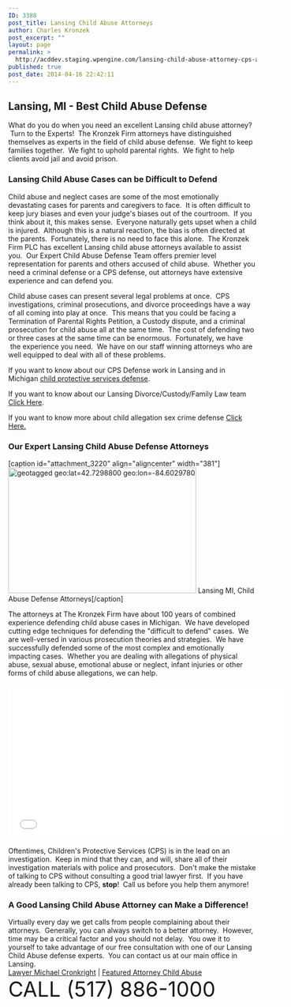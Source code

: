 ```yaml
---
ID: 3388
post_title: Lansing Child Abuse Attorneys
author: Charles Kronzek
post_excerpt: ""
layout: page
permalink: >
  http://acddev.staging.wpengine.com/lansing-child-abuse-attorney-cps-abuseneglect-defense-ingham-county-michigan.html
published: true
post_date: 2014-04-16 22:42:11
---
```

<h2>Lansing, MI - Best Child Abuse Defense</h2>
What do you do when you need an excellent Lansing child abuse attorney?  Turn to the Experts!  The Kronzek Firm attorneys have distinguished themselves as experts in the field of child abuse defense.  We fight to keep families together.  We fight to uphold parental rights.  We fight to help clients avoid jail and avoid prison.
<h3>Lansing Child Abuse Cases can be Difficult to Defend</h3>
Child abuse and neglect cases are some of the most emotionally devastating cases for parents and caregivers to face.  It is often difficult to keep jury biases and even your judge's biases out of the courtroom.  If you think about it, this makes sense.  Everyone naturally gets upset when a child is injured.  Although this is a natural reaction, the bias is often directed at the parents.  Fortunately, there is no need to face this alone.  The Kronzek Firm PLC has excellent Lansing child abuse attorneys available to assist you.  Our Expert Child Abuse Defense Team offers premier level representation for parents and others accused of child abuse.  Whether you need a criminal defense or a CPS defense, out attorneys have extensive experience and can defend you.

Child abuse cases can present several legal problems at once.  CPS investigations, criminal prosecutions, and divorce proceedings have a way of all coming into play at once.  This means that you could be facing a Termination of Parental Rights Petition, a Custody dispute, and a criminal prosecution for child abuse all at the same time.  The cost of defending two or three cases at the same time can be enormous.  Fortunately, we have  the experience you need.  We have on our staff winning attorneys who are well equipped to deal with all of these problems.

If you want to know about our CPS Defense work in Lansing and in Michigan <a title="Lansing Child Abuse Lawyers" href="http://www.childprotectiveservicesdefense.com/" target="_blank">child protective services defense</a>.

If you want to know about our Lansing Divorce/Custody/Family Law team <a title="Lansing Child Abuse / Divorce Attorneys" href="http://www.midmichigandivorce.com/practice-areas/child-abuse.html">Click Here</a>.

If you want to know more about child allegation sex crime defense <a title="Lansing, Ingham Sex Crime Attorneys" href="http://www.sexcrimeattorneys.com/michigan/ingham-county-sex-crime-lawyer-attorney-ingham-county-mi">Click Here.</a>
<h3>Our Expert Lansing Child Abuse Defense Attorneys</h3>
[caption id="attachment_3220" align="aligncenter" width="381"]<a href="http://acddev.staging.wpengine.com/wp-content/uploads/2014/04/KC-Group-Photo-28-Oct-2013-08-39-48-e1397706985333.jpg"><img class="size-full wp-image-3220 " title="Lansing Child Abuse Defense Attorney" src="http://acddev.staging.wpengine.com/wp-content/uploads/2014/04/KC-Group-Photo-28-Oct-2013-08-39-48-e1397706985333.jpg" alt="geotagged geo:lat=42.7298800 geo:lon=-84.6029780" width="381" height="254" /></a> Lansing MI, Child Abuse Defense Attorneys[/caption]

The attorneys at The Kronzek Firm have about 100 years of combined experience defending child abuse cases in Michigan.  We have developed cutting edge techniques for defending the "difficult to defend" cases.  We are well-versed in various prosecution theories and strategies.  We have successfully defended some of the most complex and emotionally impacting cases.  Whether you are dealing with allegations of physical abuse, sexual abuse, emotional abuse or neglect, infant injuries or other forms of child abuse allegations, we can help.

<iframe src="//www.youtube.com/embed/J-3XHAATc8Y" width="560" height="315" frameborder="0" allowfullscreen="allowfullscreen"></iframe>

Oftentimes, Children's Protective Services (CPS) is in the lead on an investigation.  Keep in mind that they can, and will, share all of their investigation materials with police and prosecutors.  Don't make the mistake of talking to CPS without consulting a good trial lawyer first.  If you have already been talking to CPS, <strong>stop</strong>!  Call us before you help them anymore!
<h3>A Good Lansing Child Abuse Attorney can Make a Difference!</h3>
Virtually every day we get calls from people complaining about their attorneys.  Generally, you can always switch to a better attorney.  However, time may be a critical factor and you should not delay.  You owe it to yourself to take advantage of our free consultation with one of our Lansing Child Abuse defense experts.  You can contact us at our main office in Lansing.

<script src="http://www.avvo.com/assets/badges-v2.js"></script>
<div class="avvo_badge" data-type="rating" data-specialty="81" data-target="http://www.avvo.com/professional_badges/737013">
<div class="avvo_content"><a href="http://www.avvo.com/attorneys/48917-mi-michael-cronkright-737013.html?utm_campaign=avvo_rating&amp;utm_content=737013&amp;utm_medium=avvo_badge&amp;utm_source=avvo" target="_blank" rel="me">Lawyer Michael Cronkright</a> | <a href="http://www.avvo.com/child-abuse-lawyer/mi/lansing.html?utm_campaign=avvo_rating&amp;utm_content=737013&amp;utm_medium=avvo_badge&amp;utm_source=avvo" target="_blank">Featured Attorney Child Abuse</a></div>
</div>
<span style="font-size: 300%;"> CALL (517) 886-1000 </span>

&nbsp;